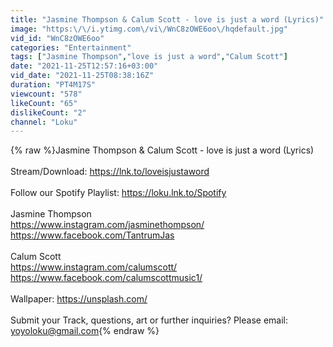 ```yaml
---
title: "Jasmine Thompson & Calum Scott - love is just a word (Lyrics)"
image: "https:\/\/i.ytimg.com\/vi\/WnC8zOWE6oo\/hqdefault.jpg"
vid_id: "WnC8zOWE6oo"
categories: "Entertainment"
tags: ["Jasmine Thompson","love is just a word","Calum Scott"]
date: "2021-11-25T12:57:16+03:00"
vid_date: "2021-11-25T08:38:16Z"
duration: "PT4M17S"
viewcount: "578"
likeCount: "65"
dislikeCount: "2"
channel: "Loku"
---
```

{% raw %}Jasmine Thompson &amp; Calum Scott - love is just a word (Lyrics)<br /><br />Stream/Download: <a rel="nofollow" target="blank" href="https://lnk.to/loveisjustaword">https://lnk.to/loveisjustaword</a><br /><br />Follow our Spotify Playlist: <a rel="nofollow" target="blank" href="https://loku.lnk.to/Spotify">https://loku.lnk.to/Spotify</a><br /><br />Jasmine Thompson<br /><a rel="nofollow" target="blank" href="https://www.instagram.com/jasminethompson/">https://www.instagram.com/jasminethompson/</a><br /><a rel="nofollow" target="blank" href="https://www.facebook.com/TantrumJas">https://www.facebook.com/TantrumJas</a><br /><br />Calum Scott<br /><a rel="nofollow" target="blank" href="https://www.instagram.com/calumscott/">https://www.instagram.com/calumscott/</a><br /><a rel="nofollow" target="blank" href="https://www.facebook.com/calumscottmusic1/">https://www.facebook.com/calumscottmusic1/</a><br /><br />Wallpaper: <a rel="nofollow" target="blank" href="https://unsplash.com/">https://unsplash.com/</a><br /><br />Submit your Track, questions, art or further inquiries? Please email: yoyoloku@gmail.com{% endraw %}
